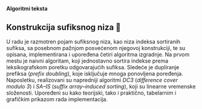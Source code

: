 #### Algoritmi teksta

## Konstrukcija sufiksnog niza :hammer:
U radu je razmotren pojam sufiksnog niza, kao niza indeksa sortiranih sufiksa, sa posebnom pažnjom posvećenom njegovoj konstrukciji, te su opisana, implementirana i upoređena četiri algoritma izgradnje. Na prvom mestu je naivni algoritam, koji jednostavno sortira indekse prema leksikografskom poretku odgovarajućih sufiksa. Sledeće je dupliranje prefiksa (*prefix doubling*), koje isključuje mnoga ponovljena poređenja. Naposletku, realizovani su napredniji algoritmi *DC3* (*difference cover modulo 3*) i *SA–IS* (*suffix array–induced sorting*), koji su linearne vremenske složenosti. Upoređeni su kako teorijski, tako i praktično, tabelarnim i grafičkim prikazom rada implementacija.
